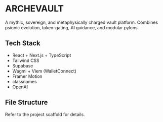 # ARCHEVAULT

A mythic, sovereign, and metaphysically charged vault platform. Combines psionic evolution, token-gating, AI guidance, and modular pylons.

## Tech Stack
- React + Next.js + TypeScript
- Tailwind CSS
- Supabase
- Wagmi + Viem (WalletConnect)
- Framer Motion
- classnames
- OpenAI

## File Structure
Refer to the project scaffold for details.
